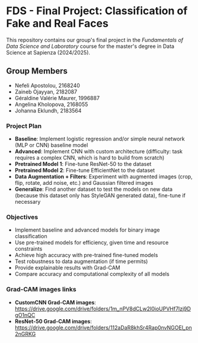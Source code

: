 # FDS - Final Project: Classification of Fake and Real Faces

This repository contains our group's final project in the *Fundamentals of Data Science and Laboratory* course for the master's degree in Data Science at Sapienza (2024/2025).

## Group Members
-  Nefeli Apostolou, 2168240
- Zaineb Ojayyan, 2182087
- Géraldine Valérie Maurer, 1996887
- Angelina Kholopova, 2168055
- Johanna Eklundh, 2183564

### Project Plan

- **Baseline**: Implement logistic regression and/or simple neural network (MLP or CNN) baseline model  
- **Advanced**: Implement CNN with custom architecture (difficulty: task requires a complex CNN, which is hard to build from scratch)  
- **Pretrained Model 1**: Fine-tune ResNet-50 to the dataset  
- **Pretrained Model 2**: Fine-tune EfficientNet to the dataset
- **Data Augmentation + Filters**: Experiment with augmented images (crop, flip, rotate, add noise, etc.) and Gaussian filtered images
- **Generalize**: Find another dataset to test the models on new data (because this dataset only has StyleGAN generated data), fine-tune if necessary

### Objectives

- Implement baseline and advanced models for binary image classification  
- Use pre-trained models for efficiency, given time and resource constraints  
- Achieve high accuracy with pre-trained fine-tuned models  
- Test robustness to data augmentation (if time permits)
- Provide explainable results with Grad-CAM
- Compare accuracy and computational complexity of all models

### Grad-CAM images links
* **CustomCNN Grad-CAM images**: https://drive.google.com/drive/folders/1m_nPV8dCLw2I0ioUPVHf7lzj9DgO1nQC
* **ResNet-50 Grad-CAM images**: https://drive.google.com/drive/folders/112aDaR8khSr4Rap0nvNGOEl_pn2nGRKG
